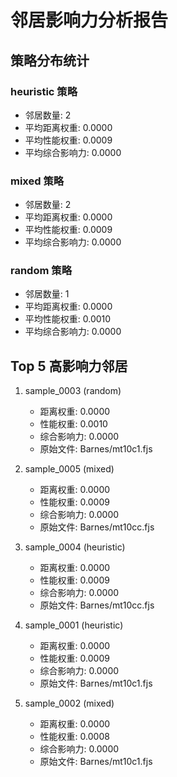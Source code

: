 # 邻居影响力分析报告

## 策略分布统计

### heuristic 策略
- 邻居数量: 2
- 平均距离权重: 0.0000
- 平均性能权重: 0.0009
- 平均综合影响力: 0.0000

### mixed 策略
- 邻居数量: 2
- 平均距离权重: 0.0000
- 平均性能权重: 0.0009
- 平均综合影响力: 0.0000

### random 策略
- 邻居数量: 1
- 平均距离权重: 0.0000
- 平均性能权重: 0.0010
- 平均综合影响力: 0.0000

## Top 5 高影响力邻居

1. sample_0003 (random)
   - 距离权重: 0.0000
   - 性能权重: 0.0010
   - 综合影响力: 0.0000
   - 原始文件: Barnes/mt10c1.fjs

2. sample_0005 (mixed)
   - 距离权重: 0.0000
   - 性能权重: 0.0009
   - 综合影响力: 0.0000
   - 原始文件: Barnes/mt10cc.fjs

3. sample_0004 (heuristic)
   - 距离权重: 0.0000
   - 性能权重: 0.0009
   - 综合影响力: 0.0000
   - 原始文件: Barnes/mt10cc.fjs

4. sample_0001 (heuristic)
   - 距离权重: 0.0000
   - 性能权重: 0.0009
   - 综合影响力: 0.0000
   - 原始文件: Barnes/mt10c1.fjs

5. sample_0002 (mixed)
   - 距离权重: 0.0000
   - 性能权重: 0.0008
   - 综合影响力: 0.0000
   - 原始文件: Barnes/mt10c1.fjs
